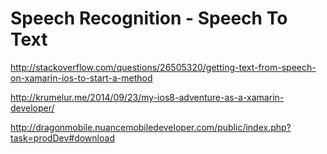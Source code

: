# Speech Recognition - Speech To Text



http://stackoverflow.com/questions/26505320/getting-text-from-speech-on-xamarin-ios-to-start-a-method

http://krumelur.me/2014/09/23/my-ios8-adventure-as-a-xamarin-developer/


http://dragonmobile.nuancemobiledeveloper.com/public/index.php?task=prodDev#download



